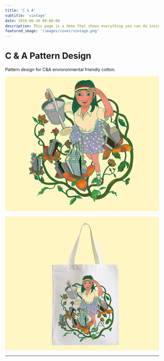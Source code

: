 ```yaml
---
title: 'C & A'
subtitle: 'vintage'
date: 2018-06-30 00:00:00
description: This page is a demo that shows everything you can do inside portfolio and blog posts.
featured_image: '/images/cover/vintage.png'
---
```


# C & A Pattern Design

Pattern design for C&A envioronmental friendly cotton.

![](/images/ca/illustration.jpg)

![](/images/ca/bag.jpg)

---

